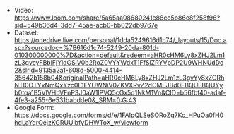 
- Video: https://www.loom.com/share/5a65aa08680241e88cc5b86e8f258f96?sid=549b36d4-3dd7-45ae-acb0-bb022db9767e
- Dataset: https://onedrive.live.com/personal/1dda5249616d1c74/_layouts/15/Doc.aspx?sourcedoc=%7B616d1c74-5249-20da-801d-010300000000%7D&action=default&redeem=aHR0cHM6Ly8xZHJ2Lm1zL3gvcyFBblFjYldGSlV0b2RoZ0VYYWdxT1FfSlZRYVpDP2U9WHNUdDc2&slrid=9135a2a1-608d-5000-4414-35642b158b04&originalPath=aHR0cHM6Ly8xZHJ2Lm1zL3gvYy8xZGRhNTI0OTYxNmQxYzc0L1FYUWNiV0ZKVXRvZ2dCMEJBd0FBQUFBQUYyb0tqa1B5VlVHbVFnP3J0aW1lPVQ5cGx5d1NkM1Vn&CID=b56fbf40-adaf-4fe3-a255-6e531babdde0&_SRM=0:G:43
- Google Form: https://docs.google.com/forms/d/e/1FAIpQLSeSORoZq7Kc_HPuOa0fH0hdLaYqrOejzKGRUUlbfyDHWToX_w/viewform
